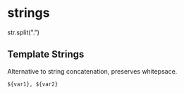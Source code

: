 # strings

str.split(".")

## Template Strings
Alternative to string concatenation, preserves whitepsace.

`${var1}, ${var2}`

